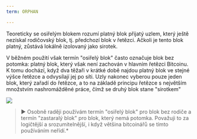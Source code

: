 ```yaml
---
term: ORPHAN

---
```

Teoreticky se osiřelým blokem rozumí platný blok přijatý uzlem, který ještě nezískal rodičovský blok, tj. předchozí blok v řetězci. Ačkoli je tento blok platný, zůstává lokálně izolovaný jako sirotek.

V běžném použití však termín "osiřelý blok" často označuje blok bez potomka: platný blok, který však není zachován v hlavním řetězci Bitcoinu. K tomu dochází, když dva těžaři v krátké době najdou platný blok ve stejné výšce řetězce a odvysílají jej po síti. Uzly nakonec vyberou pouze jeden blok, který zařadí do řetězce, a to na základě principu řetězce s největším množstvím nashromážděné práce, čímž se druhý blok stane "sirotkem"

![](../../dictionnaire/assets/9.webp)

> ► Osobně raději používám termín "osiřelý blok" pro blok bez rodiče a termín "zastaralý blok" pro blok, který nemá potomka. Považuji to za logičtější a srozumitelnější, i když většina bitcoinářů se tímto používáním neřídí.*